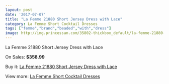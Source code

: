 ```yaml
---
layout: post
date: '2017-07-07'
title: "La Femme 21880 Short Jersey Dress with Lace"
category: La Femme Short Cocktail Dresses
tags: ["femme","brand","beaded","with","dress"]
image: http://img.princessan.com/35802-thickbox_default/la-femme-21880-short-jersey-dress-with-lace.jpg
---
```

La Femme 21880 Short Jersey Dress with Lace

On Sales: **$358.99**
<a href="https://www.princessan.com/en/16733-la-femme-21880-short-jersey-dress-with-lace.html"><amp-img layout="responsive" width="600" height="600" src="//img.princessan.com/35802-thickbox_default/la-femme-21880-short-jersey-dress-with-lace.jpg" alt="La Femme 21880 Short Jersey Dress with Lace 0" /></a>
<a href="https://www.princessan.com/en/16733-la-femme-21880-short-jersey-dress-with-lace.html"><amp-img layout="responsive" width="600" height="600" src="//img.princessan.com/35803-thickbox_default/la-femme-21880-short-jersey-dress-with-lace.jpg" alt="La Femme 21880 Short Jersey Dress with Lace 1" /></a>

Buy it: [La Femme 21880 Short Jersey Dress with Lace](https://www.princessan.com/en/16733-la-femme-21880-short-jersey-dress-with-lace.html "La Femme 21880 Short Jersey Dress with Lace")

View more: [La Femme Short Cocktail Dresses](https://www.princessan.com/en/140- "La Femme Short Cocktail Dresses")